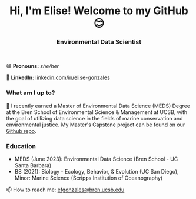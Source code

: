 <h1 align="center">Hi, I'm Elise! Welcome to my GitHub 😊</h1>

<h3 align="center"> Environmental Data Scientist </h3>

<br>

😄 **Pronouns:** *she/her* 

📝 **LinkedIn:** [linkedin.com/in/elise-gonzales](https://www.linkedin.com/in/elise-gonzales/)

### What am I up to? 

🌱 I recently earned a Master of Environmental Data Science (MEDS) Degree at the Bren School of Environmental Science & Management at UCSB, with the goal of utilizing data science in the fields of marine conservation and environmental justice. My Master's Capstone project can be found on our [Github repo](https://github.com/iMPAct-capstone). 

### Education

- MEDS (June 2023): Environmental Data Science (Bren School - UC Santa Barbara)
- BS (2021): Biology - Ecology, Behavior, & Evolution (UC San Diego), Minor: Marine Science (Scripps Institution of Oceanography)

📫 How to reach me: efgonzales@bren.ucsb.edu
<!--
**samanthacsik/samanthacsik** is a ✨ _special_ ✨ repository because its `README.md` (this file) appears on your GitHub profile.

💜 In my spare time I'm also co-organizer for R-Ladies Santa Barbara -- stay tuned for upcoming events by joining our [Meetup Group](https://www.meetup.com/rladies-santa-barbara/). Past event materials can be found on our [GitHub repo](https://github.com/rladies/meetup-presentations_santabarbara). If you're interested in leading or co-leading an event, reach out to me on Twitter!

🥾 My absolute favorite activity is spending time on the trails hiking with my pup, Tallie. I finally got around to scraping my Strava data using the `{rStrava}` package and created a heatmap of my activities using `leaflet` -- check it out on my [personal website](https://samanthacsik.github.io/about.html)! More recently, I've embarked on building a Shiny dashboard to make my map a bit more interactive and also add in some additional fund data viz. It's a work in progress, but you can check it out [here](https://samanthacsik.shinyapps.io/strava_dashboard/). Find the code for the map and dashboard on my [strava-dashboard repo](https://github.com/samanthacsik/strava-dashboard).

### Experience

- 2021 - present: Data Training Coordintor (NCEAS)
- 2020 - 2021: Data Science Fellow (NCEAS)

Here are some ideas to get you started:

- 🔭 I'm currently working on ...
- 🌱 I'm currently learning ...
- 👯 I'm looking to collaborate on ...
- 🤔 I'm looking for help with ...
- 💬 Ask me about ...
- 📫 How to reach me: ...
- 😄 Pronouns: ...
- ⚡ Fun fact: ...
-->
<!--
**efgonzales/efgonzales** is a ✨ _special_ ✨ repository because its `README.md` (this file) appears on your GitHub profile.

